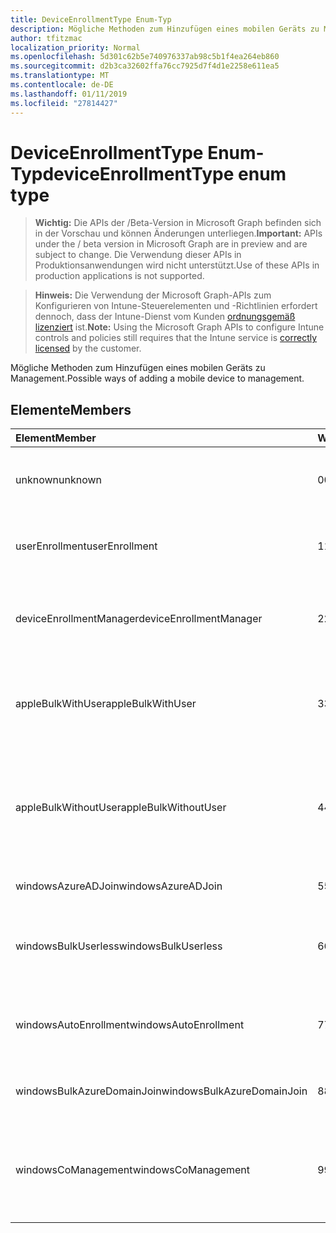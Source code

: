 ```yaml
---
title: DeviceEnrollmentType Enum-Typ
description: Mögliche Methoden zum Hinzufügen eines mobilen Geräts zu Management.
author: tfitzmac
localization_priority: Normal
ms.openlocfilehash: 5d301c62b5e740976337ab98c5b1f4ea264eb860
ms.sourcegitcommit: d2b3ca32602ffa76cc7925d7f4d1e2258e611ea5
ms.translationtype: MT
ms.contentlocale: de-DE
ms.lasthandoff: 01/11/2019
ms.locfileid: "27814427"
---
```

# <a name="deviceenrollmenttype-enum-type"></a><span data-ttu-id="34cc5-103">DeviceEnrollmentType Enum-Typ</span><span class="sxs-lookup"><span data-stu-id="34cc5-103">deviceEnrollmentType enum type</span></span>

> <span data-ttu-id="34cc5-104">**Wichtig:** Die APIs der /Beta-Version in Microsoft Graph befinden sich in der Vorschau und können Änderungen unterliegen.</span><span class="sxs-lookup"><span data-stu-id="34cc5-104">**Important:** APIs under the / beta version in Microsoft Graph are in preview and are subject to change.</span></span> <span data-ttu-id="34cc5-105">Die Verwendung dieser APIs in Produktionsanwendungen wird nicht unterstützt.</span><span class="sxs-lookup"><span data-stu-id="34cc5-105">Use of these APIs in production applications is not supported.</span></span>

> <span data-ttu-id="34cc5-106">**Hinweis:** Die Verwendung der Microsoft Graph-APIs zum Konfigurieren von Intune-Steuerelementen und -Richtlinien erfordert dennoch, dass der Intune-Dienst vom Kunden [ordnungsgemäß lizenziert](https://go.microsoft.com/fwlink/?linkid=839381) ist.</span><span class="sxs-lookup"><span data-stu-id="34cc5-106">**Note:** Using the Microsoft Graph APIs to configure Intune controls and policies still requires that the Intune service is [correctly licensed](https://go.microsoft.com/fwlink/?linkid=839381) by the customer.</span></span>

<span data-ttu-id="34cc5-107">Mögliche Methoden zum Hinzufügen eines mobilen Geräts zu Management.</span><span class="sxs-lookup"><span data-stu-id="34cc5-107">Possible ways of adding a mobile device to management.</span></span>
## <a name="members"></a><span data-ttu-id="34cc5-108">Elemente</span><span class="sxs-lookup"><span data-stu-id="34cc5-108">Members</span></span>
|<span data-ttu-id="34cc5-109">Element</span><span class="sxs-lookup"><span data-stu-id="34cc5-109">Member</span></span>|<span data-ttu-id="34cc5-110">Wert</span><span class="sxs-lookup"><span data-stu-id="34cc5-110">Value</span></span>|<span data-ttu-id="34cc5-111">Beschreibung</span><span class="sxs-lookup"><span data-stu-id="34cc5-111">Description</span></span>|
|:---|:---|:---|
|<span data-ttu-id="34cc5-112">unknown</span><span class="sxs-lookup"><span data-stu-id="34cc5-112">unknown</span></span>|<span data-ttu-id="34cc5-113">0</span><span class="sxs-lookup"><span data-stu-id="34cc5-113">0</span></span>|<span data-ttu-id="34cc5-114">Standardwert, Registrierung Typ wurde nicht aufgelistet.</span><span class="sxs-lookup"><span data-stu-id="34cc5-114">Default value, enrollment type was not collected.</span></span>|
|<span data-ttu-id="34cc5-115">userEnrollment</span><span class="sxs-lookup"><span data-stu-id="34cc5-115">userEnrollment</span></span>|<span data-ttu-id="34cc5-116">1</span><span class="sxs-lookup"><span data-stu-id="34cc5-116">1</span></span>|<span data-ttu-id="34cc5-117">Benutzer gesteuerten Registrierung über BYOD Kanal.</span><span class="sxs-lookup"><span data-stu-id="34cc5-117">User driven enrollment through BYOD channel.</span></span>|
|<span data-ttu-id="34cc5-118">deviceEnrollmentManager</span><span class="sxs-lookup"><span data-stu-id="34cc5-118">deviceEnrollmentManager</span></span>|<span data-ttu-id="34cc5-119">2</span><span class="sxs-lookup"><span data-stu-id="34cc5-119">2</span></span>|<span data-ttu-id="34cc5-120">Registrierung der Benutzer mit einem Gerät Registrierungs-Manager-Konto.</span><span class="sxs-lookup"><span data-stu-id="34cc5-120">User enrollment with a device enrollment manager account.</span></span>|
|<span data-ttu-id="34cc5-121">appleBulkWithUser</span><span class="sxs-lookup"><span data-stu-id="34cc5-121">appleBulkWithUser</span></span>|<span data-ttu-id="34cc5-122">3</span><span class="sxs-lookup"><span data-stu-id="34cc5-122">3</span></span>|<span data-ttu-id="34cc5-123">Apple Bulk Registrierung mit dem Benutzer Herausforderung.</span><span class="sxs-lookup"><span data-stu-id="34cc5-123">Apple bulk enrollment with user challenge.</span></span> <span data-ttu-id="34cc5-124">(DEP, Apple-Konfiguration)</span><span class="sxs-lookup"><span data-stu-id="34cc5-124">(DEP, Apple Configurator)</span></span>|
|<span data-ttu-id="34cc5-125">appleBulkWithoutUser</span><span class="sxs-lookup"><span data-stu-id="34cc5-125">appleBulkWithoutUser</span></span>|<span data-ttu-id="34cc5-126">4</span><span class="sxs-lookup"><span data-stu-id="34cc5-126">4</span></span>|<span data-ttu-id="34cc5-127">Apple Bulk Registrierung ohne Benutzer Herausforderung.</span><span class="sxs-lookup"><span data-stu-id="34cc5-127">Apple bulk enrollment without user challenge.</span></span> <span data-ttu-id="34cc5-128">(Mobile Config DEP Apple-Konfiguration)</span><span class="sxs-lookup"><span data-stu-id="34cc5-128">(DEP, Apple Configurator, Mobile Config)</span></span>|
|<span data-ttu-id="34cc5-129">windowsAzureADJoin</span><span class="sxs-lookup"><span data-stu-id="34cc5-129">windowsAzureADJoin</span></span>|<span data-ttu-id="34cc5-130">5</span><span class="sxs-lookup"><span data-stu-id="34cc5-130">5</span></span>|<span data-ttu-id="34cc5-131">Windows Azure AD 10 teilnehmen.</span><span class="sxs-lookup"><span data-stu-id="34cc5-131">Windows 10 Azure AD Join.</span></span>|
|<span data-ttu-id="34cc5-132">windowsBulkUserless</span><span class="sxs-lookup"><span data-stu-id="34cc5-132">windowsBulkUserless</span></span>|<span data-ttu-id="34cc5-133">6</span><span class="sxs-lookup"><span data-stu-id="34cc5-133">6</span></span>|<span data-ttu-id="34cc5-134">Windows 10 Bulk Registrierung über ICD mit dem Zertifikat.</span><span class="sxs-lookup"><span data-stu-id="34cc5-134">Windows 10 Bulk enrollment through ICD with certificate.</span></span>|
|<span data-ttu-id="34cc5-135">windowsAutoEnrollment</span><span class="sxs-lookup"><span data-stu-id="34cc5-135">windowsAutoEnrollment</span></span>|<span data-ttu-id="34cc5-136">7</span><span class="sxs-lookup"><span data-stu-id="34cc5-136">7</span></span>|<span data-ttu-id="34cc5-137">Automatische 10 Windows-Registrierung.</span><span class="sxs-lookup"><span data-stu-id="34cc5-137">Windows 10 automatic enrollment.</span></span> <span data-ttu-id="34cc5-138">(Arbeit Konto hinzufügen)</span><span class="sxs-lookup"><span data-stu-id="34cc5-138">(Add work account)</span></span>|
|<span data-ttu-id="34cc5-139">windowsBulkAzureDomainJoin</span><span class="sxs-lookup"><span data-stu-id="34cc5-139">windowsBulkAzureDomainJoin</span></span>|<span data-ttu-id="34cc5-140">8</span><span class="sxs-lookup"><span data-stu-id="34cc5-140">8</span></span>|<span data-ttu-id="34cc5-141">Massen-10 Windows Azure AD teilnehmen.</span><span class="sxs-lookup"><span data-stu-id="34cc5-141">Windows 10 bulk Azure AD Join.</span></span>|
|<span data-ttu-id="34cc5-142">windowsCoManagement</span><span class="sxs-lookup"><span data-stu-id="34cc5-142">windowsCoManagement</span></span>|<span data-ttu-id="34cc5-143">9</span><span class="sxs-lookup"><span data-stu-id="34cc5-143">9</span></span>|<span data-ttu-id="34cc5-144">Windows 10 Co-Management durch AutoPilot oder Gruppenrichtlinien ausgelöst.</span><span class="sxs-lookup"><span data-stu-id="34cc5-144">Windows 10 Co-Management triggered by AutoPilot or Group Policy.</span></span>|





